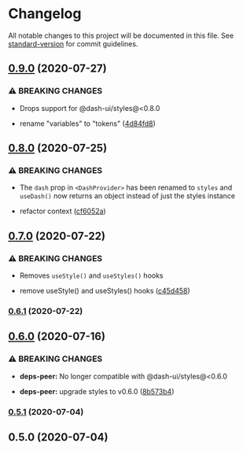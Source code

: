 # Changelog

All notable changes to this project will be documented in this file. See [standard-version](https://github.com/conventional-changelog/standard-version) for commit guidelines.

## [0.9.0](https://github.com/dash-ui/react/compare/v0.8.0...v0.9.0) (2020-07-27)

### ⚠ BREAKING CHANGES

- Drops support for @dash-ui/styles@<0.8.0

- rename "variables" to "tokens" ([4d84fd8](https://github.com/dash-ui/react/commit/4d84fd8e45c23cba9790348d3a8a8963ffe921c3))

## [0.8.0](https://github.com/dash-ui/react/compare/v0.7.0...v0.8.0) (2020-07-25)

### ⚠ BREAKING CHANGES

- The `dash` prop in `<DashProvider>` has been renamed to `styles` and `useDash()`
  now returns an object instead of just the styles instance

- refactor context ([cf6052a](https://github.com/dash-ui/react/commit/cf6052aa3c88a6f424b5967b2e2698e86fc12dcb))

## [0.7.0](https://github.com/dash-ui/react/compare/v0.6.1...v0.7.0) (2020-07-22)

### ⚠ BREAKING CHANGES

- Removes `useStyle()` and `useStyles()` hooks

- remove useStyle() and useStyles() hooks ([c45d458](https://github.com/dash-ui/react/commit/c45d4586bc3bf674aa7168024ec1c055ec94605a))

### [0.6.1](https://github.com/dash-ui/react/compare/v0.6.0...v0.6.1) (2020-07-22)

## [0.6.0](https://github.com/dash-ui/react/compare/v0.5.1...v0.6.0) (2020-07-16)

### ⚠ BREAKING CHANGES

- **deps-peer:** No longer compatible with @dash-ui/styles@<0.6.0

- **deps-peer:** upgrade styles to v0.6.0 ([8b573b4](https://github.com/dash-ui/react/commit/8b573b416cfb90c078d293666d0e9dcd069a72ab))

### [0.5.1](https://github.com/dash-ui/react/compare/v0.5.0...v0.5.1) (2020-07-04)

## 0.5.0 (2020-07-04)
